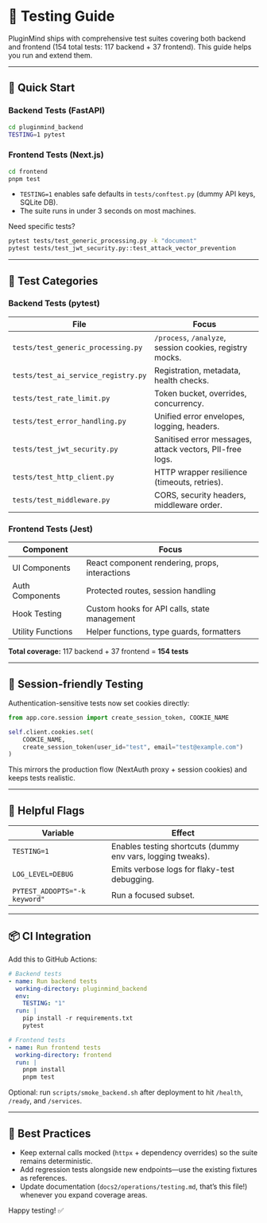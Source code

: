 # 🧪 Testing Guide

PluginMind ships with comprehensive test suites covering both backend and frontend (154 total tests: 117 backend + 37 frontend). This guide helps you run and extend them.

---

## 🚀 Quick Start

### Backend Tests (FastAPI)
```bash
cd pluginmind_backend
TESTING=1 pytest
```

### Frontend Tests (Next.js)
```bash
cd frontend
pnpm test
```

- `TESTING=1` enables safe defaults in `tests/conftest.py` (dummy API keys, SQLite DB).
- The suite runs in under 3 seconds on most machines.

Need specific tests?
```bash
pytest tests/test_generic_processing.py -k "document"
pytest tests/test_jwt_security.py::test_attack_vector_prevention
```

---

## 🧱 Test Categories

### Backend Tests (pytest)
| File | Focus |
|------|-------|
| `tests/test_generic_processing.py` | `/process`, `/analyze`, session cookies, registry mocks. |
| `tests/test_ai_service_registry.py` | Registration, metadata, health checks. |
| `tests/test_rate_limit.py` | Token bucket, overrides, concurrency. |
| `tests/test_error_handling.py` | Unified error envelopes, logging, headers. |
| `tests/test_jwt_security.py` | Sanitised error messages, attack vectors, PII-free logs. |
| `tests/test_http_client.py` | HTTP wrapper resilience (timeouts, retries). |
| `tests/test_middleware.py` | CORS, security headers, middleware order. |

### Frontend Tests (Jest)
| Component | Focus |
|-----------|-------|
| UI Components | React component rendering, props, interactions |
| Auth Components | Protected routes, session handling |
| Hook Testing | Custom hooks for API calls, state management |
| Utility Functions | Helper functions, type guards, formatters |

**Total coverage:** 117 backend + 37 frontend = **154 tests**

---

## 🔄 Session-friendly Testing

Authentication-sensitive tests now set cookies directly:
```python
from app.core.session import create_session_token, COOKIE_NAME

self.client.cookies.set(
    COOKIE_NAME,
    create_session_token(user_id="test", email="test@example.com")
)
```

This mirrors the production flow (NextAuth proxy + session cookies) and keeps tests realistic.

---

## 🧰 Helpful Flags

| Variable | Effect |
|----------|--------|
| `TESTING=1` | Enables testing shortcuts (dummy env vars, logging tweaks). |
| `LOG_LEVEL=DEBUG` | Emits verbose logs for flaky-test debugging. |
| `PYTEST_ADDOPTS="-k keyword"` | Run a focused subset. |

---

## 📦 CI Integration

Add this to GitHub Actions:
```yaml
# Backend tests
- name: Run backend tests
  working-directory: pluginmind_backend
  env:
    TESTING: "1"
  run: |
    pip install -r requirements.txt
    pytest

# Frontend tests
- name: Run frontend tests
  working-directory: frontend
  run: |
    pnpm install
    pnpm test
```

Optional: run `scripts/smoke_backend.sh` after deployment to hit `/health`, `/ready`, and `/services`.

---

## 🎯 Best Practices

- Keep external calls mocked (`httpx` + dependency overrides) so the suite remains deterministic.
- Add regression tests alongside new endpoints—use the existing fixtures as references.
- Update documentation (`docs2/operations/testing.md`, that’s this file!) whenever you expand coverage areas.

Happy testing! ✅
